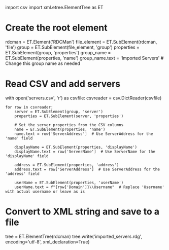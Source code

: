 import csv
import xml.etree.ElementTree as ET

# Create the root element
rdcman = ET.Element('RDCMan')
file_element = ET.SubElement(rdcman, 'file')
group = ET.SubElement(file_element, 'group')
properties = ET.SubElement(group, 'properties')
group_name = ET.SubElement(properties, 'name')
group_name.text = 'Imported Servers'  # Change this group name as needed

# Read CSV and add servers
with open('servers.csv', 'r') as csvfile:
    csvreader = csv.DictReader(csvfile)
    
    for row in csvreader:
        server = ET.SubElement(group, 'server')
        properties = ET.SubElement(server, 'properties')
        
        # Set the server properties from the CSV columns
        name = ET.SubElement(properties, 'name')
        name.text = row['ServerAddress']  # Use ServerAddress for the 'name' field
        
        displayName = ET.SubElement(properties, 'displayName')
        displayName.text = row['ServerName']  # Use ServerName for the 'displayName' field
        
        address = ET.SubElement(properties, 'address')
        address.text = row['ServerAddress']  # Use ServerAddress for the 'address' field
        
        userName = ET.SubElement(properties, 'userName')
        userName.text = f"{row['Domain']}\\Username"  # Replace 'Username' with actual username or leave as is

# Convert to XML string and save to a file
tree = ET.ElementTree(rdcman)
tree.write('imported_servers.rdg', encoding='utf-8', xml_declaration=True)